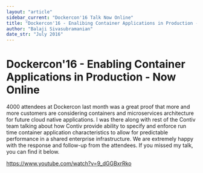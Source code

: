 ```yaml
---
layout: "article"
sidebar_current: "Dockercon'16 Talk Now Online"
title: "Dockercon'16 - Enalibing Container Applications in Production - Now Online"
author: "Balaji Sivasubramanian"
date_str: "July 2016"
---
```


# Dockercon'16 - Enabling Container Applications in Production - Now Online



4000 attendees at Dockercon last month was a great proof that more and more customers are considering containers and microservices architecture for future cloud native applications.   I was there along with rest of the Contiv team talking about how Contiv provide ability to specify and enforce run time container application characteristics to allow for predictable performance in a shared enterprise infrastructure.   We are extremely happy with the response and follow-up from the attendees.   If you missed my talk, you can find it below. 

https://www.youtube.com/watch?v=9_dGGBxrRko




 
